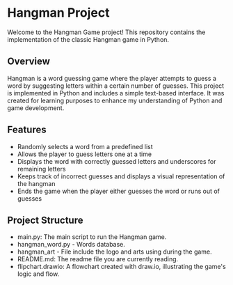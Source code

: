 # Hangman Project

Welcome to the Hangman Game project! This repository contains the implementation of the classic Hangman game in Python.

## Overview

Hangman is a word guessing game where the player attempts to guess a word by suggesting letters within a certain number of guesses. This project is implemented in Python and includes a simple text-based interface. It was created for learning purposes to enhance my understanding of Python and game development.

## Features

- Randomly selects a word from a predefined list
- Allows the player to guess letters one at a time
- Displays the word with correctly guessed letters and underscores for remaining letters
- Keeps track of incorrect guesses and displays a visual representation of the hangman
- Ends the game when the player either guesses the word or runs out of guesses

## Project Structure
- main.py: The main script to run the Hangman game.
- hangman_word.py - Words database.
- hangman_art - File include the logo and arts using during the game.
- README.md: The readme file you are currently reading.
- flipchart.drawio: A flowchart created with draw.io, illustrating the game's logic and flow.
